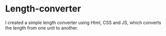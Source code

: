 # Length-converter
I created a simple length converter using Html, CSS and JS, which converts the length from one unit to another.
